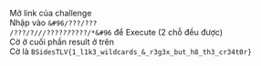 Mở link của challenge<br/>
Nhập vào <code>&#96/???/??? /???/?/*/*/????_??_????/*&#96</code> để Execute (2 chỗ đều được)<br/>
Cờ ở cuối phần result ở trên<br/>
Cờ là <code>BSidesTLV{1_l1k3_wildcards_&_r3g3x_but_h8_th3_cr34t0r}</code><br/>
